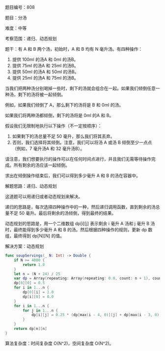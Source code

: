 题目编号：808

题目：分汤

难度：中等

考察范围：递归、动态规划

题干：有 A 和 B 两个汤，初始时，A 和 B 均有 N 毫升汤。有四种操作：

1. 提供 100ml 的汤A 和 0ml 的汤B。
2. 提供 75ml 的汤A 和 25ml 的汤B。
3. 提供 50ml 的汤A 和 50ml 的汤B。
4. 提供 25ml 的汤A 和 75ml 的汤B。

当我们把两种汤分别喝掉一些时，剩下的汤就会组合在一起。如果我们倾倒任意一种汤，剩下的汤将被一起倾倒。

例如，如果我们倾倒了 A，那么剩下的汤将是 B 和 0ml 的汤。

如果我们将两种汤都倾倒，剩下的汤将是 0ml 的A 和 B。

假设我们无限制地执行以下操作（不一定按顺序）：

1. 如果剩下的汤总量不足 50 毫升，那么我们将其丢弃。
2. 否则，我们选择将其倾倒。注意，我们可以将汤 A 或汤 B 倾倒至少一点点（例如，7 毫升汤A 和 32 毫升汤B）。

请注意，我们想要执行的操作可以在任何时间点进行，并且我们无需等待操作完成。所有剩余的汤应该一起倾倒。

求出在倾倒操作结束后，我们可以得到多少毫升 A 和 B 的汤在容器中。

解题思路：递归、动态规划

这道题可以用递归或者动态规划来解决。

递归的思路是，每次选择四种操作中的一种，然后递归调用函数，直到剩余的汤总量不足 50 毫升。最后将剩余的汤倾倒，得到最终的结果。

动态规划的思路是，用一个二维数组 dp[i][j] 表示剩余 i 毫升 A 汤和 j 毫升 B 汤时，最终能得到多少毫升 A 和 B 的汤。然后根据四种操作的规则，更新 dp 数组，最终得到 dp[N][N] 的值。

解决方案：动态规划

```swift
func soupServings(_ N: Int) -> Double {
    if N >= 4800 {
        return 1.0
    }
    let n = (N + 24) / 25
    var dp = Array(repeating: Array(repeating: 0.0, count: n + 1), count: n + 1)
    dp[0][0] = 0.5
    for i in 1...n {
        dp[0][i] = 1.0
        dp[i][0] = 0.0
    }
    for i in 1...n {
        for j in 1...n {
            dp[i][j] = 0.25 * (dp[max(i - 4, 0)][j] + dp[max(i - 3, 0)][max(j - 1, 0)] + dp[max(i - 2, 0)][max(j - 2, 0)] + dp[max(i - 1, 0)][max(j - 3, 0)])
        }
    }
    return dp[n][n]
}
```

算法复杂度：时间复杂度 O(N^2)，空间复杂度 O(N^2)。